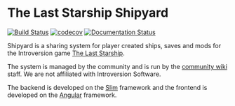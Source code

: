 # The Last Starship Shipyard
[![Build Status](https://github.com/Totengeist/Shipyard/actions/workflows/tests.yml/badge.svg)](https://github.com/Totengeist/Shipyard/actions/workflows/tests.yml) [![codecov](https://codecov.io/gh/Totengeist/Shipyard/branch/main/graph/badge.svg?token=ECJQYDJRPX)](https://codecov.io/gh/Totengeist/Shipyard) [![Documentation Status](https://readthedocs.org/projects/shipyard/badge/?version=latest)](https://shipyard.readthedocs.io/en/latest/?badge=latest)

Shipyard is a sharing system for player created ships, saves and mods for the Introversion game [The Last Starship][1].

The system is managed by the community and is run by the [community wiki][4] staff. We are not affiliated with Introversion Software.

The backend is developed on the [Slim][2] framework and the frontend is developed on the [Angular][3] framework.


 [1]: https://steamcommunity.com/app/1857080
 [2]: https://www.slimframework.com/
 [3]: https://angular.io/
 [4]: https://www.tls-wiki.com/wiki
